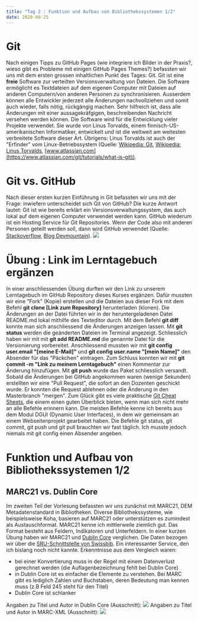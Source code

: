 ```yaml
---
title: "Tag 2 : Funktion und Aufbau von Bibliothekssystemen 1/2"
date: 2020-09-25
---
```


# Git
Nach einigen Tipps zu GitHub Pages (wie integriere ich Bilder in der Praxis?, wieso gibt es Probleme mit einigen GitHub Pages Themes?) befassten wir uns mit dem ersten grossen inhaltlichen Punkt des Tages: Git. Git ist eine **freie** Software zur verteilten Versionsverwaltung von Dateien. Die Software ermöglicht es Textdateien auf dem eigenen Computer mit Dateien auf anderen Computern/von anderen Personen zu synchronisieren. Ausserdem können alle Entwickler jederzeit alle Änderungen nachvollziehen und somit auch wieder, falls nötig, rückgängig machen. Sehr hilfreich ist, dass alle Änderungen mit einer aussagekräfgigen, beschreibenden Nachricht versehen werden können. Die Software wird für die Entwicklung vieler Projekte verwendet. Sie wurde von Linus Torvalds, einem finnisch-US-amerikanischen Informatiker, entwickelt und ist die weltweit am weitesten verbreitete Software dieser Art. Übrigens: Linus Torvalds ist auch der "Erfinder" vom Linux-Betriebssystem  (Quelle: [Wikipedia: Git](https://de.wikipedia.org/wiki/Git), [Wikipedia: Linus Torvalds](https://de.wikipedia.org/wiki/Linus_Torvalds), [www.atlassian.com](https://www.atlassian.com/git/tutorials/what-is-git)).
# Git vs. GitHub
Nach dieser ersten kurzen Einführung in Git befassten wir uns mit der Frage:  inwiefern unterscheidet sich Git von GitHub? Die kurze Antwort lautet: Git ist wie bereits erklärt ein Versionsverwaltungssystem, das auch lokal auf dem eigenen Computer verwendet werden kann. GitHub wiederum ist ein Hosting Service für Git Repositories. Wenn der Code also mit anderen Personen geteilt werden soll, dann wird GitHub verwendet (Quelle: [Stackoverflow](https://stackoverflow.com/questions/13321556/difference-between-git-and-github), [Blog Devmountain](https://blog.devmountain.com/git-vs-github-whats-the-difference/)).
![]({{site.baseurl}}/images/GitvsGitHub.jpg)
# Übung : Link im Lerntagebuch ergänzen
In einer anschliessenden Übung durften wir den Link zu unserem Lerntagebuch im GitHub Repository dieses Kurses ergänzen. Dafür mussten wir eine "Fork" (Kopie) erstellen und die Dateien aus dieser Fork mit dem Befehl **git clone [Link zum Repository]** herunterladen (klonen). Die Änderungen an der Datei führten wir in der heruntergeladenen Datei README.md lokal mithilfe des Texteditor durch. Mit dem Befehl **git diff** konnte man sich anschliessend die Änderungen anzeigen lassen. Mit **git status** werden die geänderten Dateien im Terminal angezeigt. Schliesslich haben wir mit mit **git add README.md** die genannte Datei für die Versionierung vorbereitet. Anschliessend mussten wir mit **git config user.email "[meine E-Mail]"** und **git config user.name "[mein Name]"** den Absender für das "Päckchen" eintragen. Zum Schluss konnten wir mit **git commit -m "Link zu meinem Lerntagebuch"** einen Kommentar zur Änderung hinzufügen. Mit **git push** wurde das Paket schliesslich versandt. Sobald die Änderungen bei GitHub angekommen waren (wenige Sekunden) erstellten wir eine "Pull Request", die sofort an den Dozenten geschickt wurde. Er konnten die Request ablehnen oder die Änderung in den Masterbranch "mergen".
Zum Glück gibt es viele praktische [Git Cheat Sheets](https://training.github.com/downloads/github-git-cheat-sheet/), die einem einen guten Überblick bieten, wenn man sich nicht mehr an alle Befehle erinnern kann. Die meisten Befehle kenne ich bereits aus dem Modul DGUI (Dynamic User Interfaces), in dem wir gemeinsam an einem Webseitenprojekt gearbeitet haben. Die Befehle git status, git commit, git push und git pull brauchten wir fast täglich. Ich musste jedoch niemals mit git config einen Absender angeben.

# Funktion und Aufbau von Bibliothekssystemen 1/2
## MARC21 vs. Dublin Core
Im zweiten Teil der Vorlesung befassten wir uns zunächst mit MARC21, DEM Metadatenstandard in Bibliotheken. Diverse Bibliothekssysteme, wie beispielsweise Koha, basieren auf MARC21 oder unterstützen es zumindest als Austauschformat. MARC21 kenne ich mittlerweile ziemlich gut. Das Format besteht aus Feldern, Indikatoren und Unterfeldern.
In einer kurzen Übung haben wir MARC21 und [Dublin Core](https://de.wikipedia.org/wiki/Dublin_Core) verglichen. Die Daten bezogen wir über die [SRU-Schnittstelle von Swissbib](https://sru.swissbib.ch/sru/form). Ein interessanter Service, den ich bislang noch nicht kannte. Erkenntnisse aus dem Vergleich waren:
- bei einer Konvertierung muss in der Regel mit einem Datenverlust gerechnet werden (die Auflagenbezeichnung fehlt bei Dublin Core)
- in Dublin Core ist es einfacher die Elemente zu verstehen. Bei MARC gibt es lediglich Zahlen und Buchstaben, deren Bedeutung man kennen muss (z.B Feld 245 steht für den Titel)
- Dublin Core ist schlanker

Angaben zu Titel und Autor in Dublin Core (Ausschnitt):
![]({{site.baseurl}}/images/dublincore.jpg)
Angaben zu Titel und Autor in MARC-XML (Ausschnitt):
![]({{site.baseurl}}/images/marcxml.jpg)
